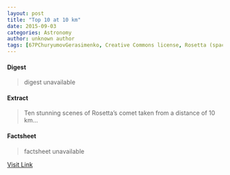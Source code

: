 ```yaml
---
layout: post
title: "Top 10 at 10 km"
date: 2015-09-03
categories: Astronomy
author: unknown author
tags: [67PChuryumovGerasimenko, Creative Commons license, Rosetta (spacecraft), Creative Commons, License, Comet, Outer space, Planetary science, Astronomy]
---
```



#### Digest
>digest unavailable

#### Extract
>Ten stunning scenes of Rosetta’s comet taken from a distance of 10 km...

#### Factsheet
>factsheet unavailable

[Visit Link](http://www.esa.int/Our_Activities/Space_Science/Rosetta/Highlights/Top_10_at_10_km)


